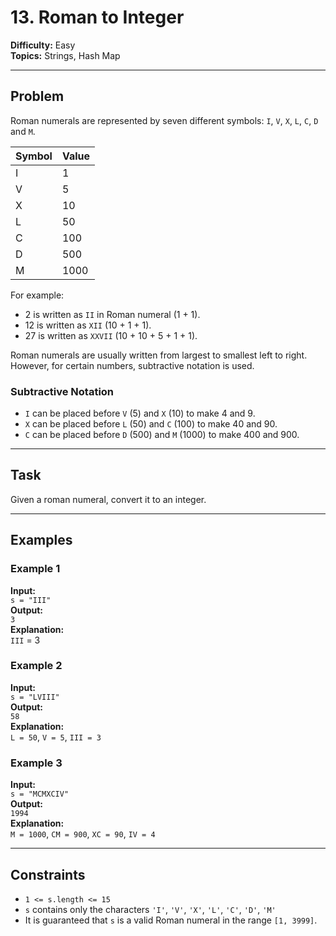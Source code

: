 # 13. Roman to Integer

**Difficulty:** Easy  
**Topics:** Strings, Hash Map  

---

## Problem

Roman numerals are represented by seven different symbols: `I`, `V`, `X`, `L`, `C`, `D` and `M`.

| Symbol | Value |
|--------|-------|
| I      | 1     |
| V      | 5     |
| X      | 10    |
| L      | 50    |
| C      | 100   |
| D      | 500   |
| M      | 1000  |

For example:
- 2 is written as `II` in Roman numeral (1 + 1).
- 12 is written as `XII` (10 + 1 + 1).
- 27 is written as `XXVII` (10 + 10 + 5 + 1 + 1).

Roman numerals are usually written from largest to smallest left to right. However, for certain numbers, subtractive notation is used.

### Subtractive Notation

- `I` can be placed before `V` (5) and `X` (10) to make 4 and 9.  
- `X` can be placed before `L` (50) and `C` (100) to make 40 and 90.  
- `C` can be placed before `D` (500) and `M` (1000) to make 400 and 900.  

---

## Task

Given a roman numeral, convert it to an integer.

---

## Examples

### Example 1

**Input:**  
`s = "III"`  
**Output:**  
`3`  
**Explanation:**  
`III` = 3

### Example 2

**Input:**  
`s = "LVIII"`  
**Output:**  
`58`  
**Explanation:**  
`L = 50`, `V = 5`, `III = 3`

### Example 3

**Input:**  
`s = "MCMXCIV"`  
**Output:**  
`1994`  
**Explanation:**  
`M = 1000`, `CM = 900`, `XC = 90`, `IV = 4`

---

## Constraints

- `1 <= s.length <= 15`
- `s` contains only the characters `'I'`, `'V'`, `'X'`, `'L'`, `'C'`, `'D'`, `'M'`
- It is guaranteed that `s` is a valid Roman numeral in the range `[1, 3999]`.

